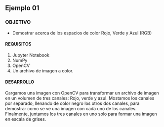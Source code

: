 ## Ejemplo 01

### OBJETIVO

- Demostrar acerca de los espacios de color Rojo, Verde y Azul (RGB)

#### REQUISITOS

1. Jupyter Notebook
2. NumPy
3. OpenCV
4. Un archivo de imagen a color.

#### DESARROLLO

Cargamos una imagen con OpenCV para transformar un archivo de imagen en un volumen de tres canales: Rojo, verde y azul. Mostamos los canales por separado, llenando de color negro los otros dos canales, para demostrar como se ve una imagen con cada uno de los canales. Finalmente, juntamos los tres canales en uno solo para formar una imagen en escala de grises. 